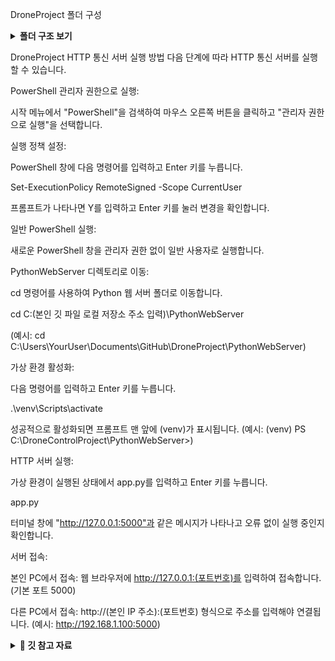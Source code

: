 DroneProject 폴더 구성
<details>
<summary><b>폴더 구조 보기</b></summary>

PythonWebServer: HTTP 웹 서버 전용 폴더

UnitySimulation: 유니티 프로젝트 파일 관련 폴더

</details>

DroneProject HTTP 통신 서버 실행 방법
다음 단계에 따라 HTTP 통신 서버를 실행할 수 있습니다.

PowerShell 관리자 권한으로 실행:

시작 메뉴에서 "PowerShell"을 검색하여 마우스 오른쪽 버튼을 클릭하고 "관리자 권한으로 실행"을 선택합니다.

실행 정책 설정:

PowerShell 창에 다음 명령어를 입력하고 Enter 키를 누릅니다.

Set-ExecutionPolicy RemoteSigned -Scope CurrentUser

프롬프트가 나타나면 Y를 입력하고 Enter 키를 눌러 변경을 확인합니다.

일반 PowerShell 실행:

새로운 PowerShell 창을 관리자 권한 없이 일반 사용자로 실행합니다.

PythonWebServer 디렉토리로 이동:

cd 명령어를 사용하여 Python 웹 서버 폴더로 이동합니다.

cd C:\(본인 깃 파일 로컬 저장소 주소 입력)\PythonWebServer

(예시: cd C:\Users\YourUser\Documents\GitHub\DroneProject\PythonWebServer)

가상 환경 활성화:

다음 명령어를 입력하고 Enter 키를 누릅니다.

.\venv\Scripts\activate

성공적으로 활성화되면 프롬프트 맨 앞에 (venv)가 표시됩니다.
(예시: (venv) PS C:\DroneControlProject\PythonWebServer>)

HTTP 서버 실행:

가상 환경이 실행된 상태에서 app.py를 입력하고 Enter 키를 누릅니다.

app.py

터미널 창에 "http://127.0.0.1:5000"과 같은 메시지가 나타나고 오류 없이 실행 중인지 확인합니다.

서버 접속:

본인 PC에서 접속: 웹 브라우저에 http://127.0.0.1:(포트번호)를 입력하여 접속합니다. (기본 포트 5000)

다른 PC에서 접속: http://(본인 IP 주소):(포트번호) 형식으로 주소를 입력해야 연결됩니다. (예시: http://192.168.1.100:5000)

<details>
<summary><b>🚀 깃 참고 자료</b></summary>

Unity-Python 연동 가이드 (Notion)

</details>